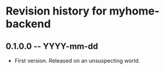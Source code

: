 # Revision history for myhome-backend

## 0.1.0.0 -- YYYY-mm-dd

* First version. Released on an unsuspecting world.

